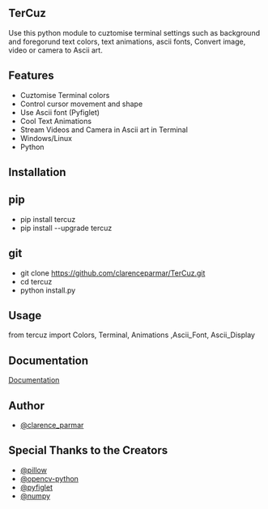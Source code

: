 ## TerCuz

Use this python module to cuztomise terminal settings such as 
background and foregorund text colors, text animations, ascii fonts, Convert image, video or camera to Ascii art.
 




## Features

- Cuztomise Terminal colors
- Control cursor movement and shape
- Use Ascii font (Pyfiglet)
- Cool Text Animations
- Stream Videos and Camera in Ascii art in Terminal
- Windows/Linux
- Python



## Installation

## pip

- pip install tercuz
- pip install --upgrade tercuz

## git

- git clone https://github.com/clarenceparmar/TerCuz.git
- cd tercuz 
- python install.py
## Usage

from tercuz import Colors, Terminal, Animations ,Ascii_Font, Ascii_Display
## Documentation

[Documentation](https://linktodocumentation)


## Author

- [@clarence_parmar](https://github.com/clarenceparmar)

## Special Thanks to the Creators 

- [@pillow](https://pypi.org/project/Pillow/)
- [@opencv-python](https://pypi.org/project/opencv-python/)
- [@pyfiglet](https://pypi.org/project/pyfiglet/)
- [@numpy](https://pypi.org/project/numpy/)
